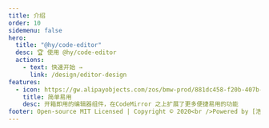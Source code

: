 ```yaml
---
title: 介绍 
order: 10
sidemenu: false
hero:
  title: "@hy/code-editor"
  desc: 🏆 使用 @hy/code-editor
  actions:
    - text: 快速开始 →
      link: /design/editor-design
features:
  - icon: https://gw.alipayobjects.com/zos/bmw-prod/881dc458-f20b-407b-947a-95104b5ec82b/k79dm8ih_w144_h144.png
    title: 简单易用
    desc: 开箱即用的编辑器组件，在CodeMirror 之上扩展了更多便捷易用的功能
footer: Open-source MIT Licensed | Copyright © 2020<br />Powered by [浩云前端]()
---
```

